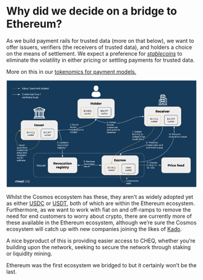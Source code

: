 # Why did we decide on a bridge to Ethereum?

As we build payment rails for trusted data (more on that below), we want to offer issuers, verifiers (the receivers of trusted data), and holders a choice on the means of settlement. We expect a preference for [_stablecoins_](https://en.wikipedia.org/wiki/Stablecoin) to eliminate the volatility in either pricing or settling payments for trusted data.

More on this in our [tokenomics for payment models.](https://www.cheqd.io/blog/cheqds-tokenomics-for-ssi-explained-part-3-payment-models)

![](<../../.gitbook/assets/image (6).png>)

Whilst the Cosmos ecosystem has these, they aren’t as widely adopted yet as either [USDC](https://en.wikipedia.org/wiki/USD\_Coin) or [USDT](https://en.wikipedia.org/wiki/Tether\_\(cryptocurrency\)), both of which are within the Ethereum ecosystem. Furthermore, as we want to work with fiat on and off-ramps to remove the need for end customers to worry about crypto, there are currently more of these available in the Ethereum ecosystem, although we’re sure the Cosmos ecosystem will catch up with new companies joining the likes of [Kado](https://www.kado.money/).

A nice byproduct of this is providing easier access to CHEQ, whether you’re building upon the network, seeking to secure the network through staking or liquidity mining.

Ethereum was the first ecosystem we bridged to but it certainly won’t be the last.
